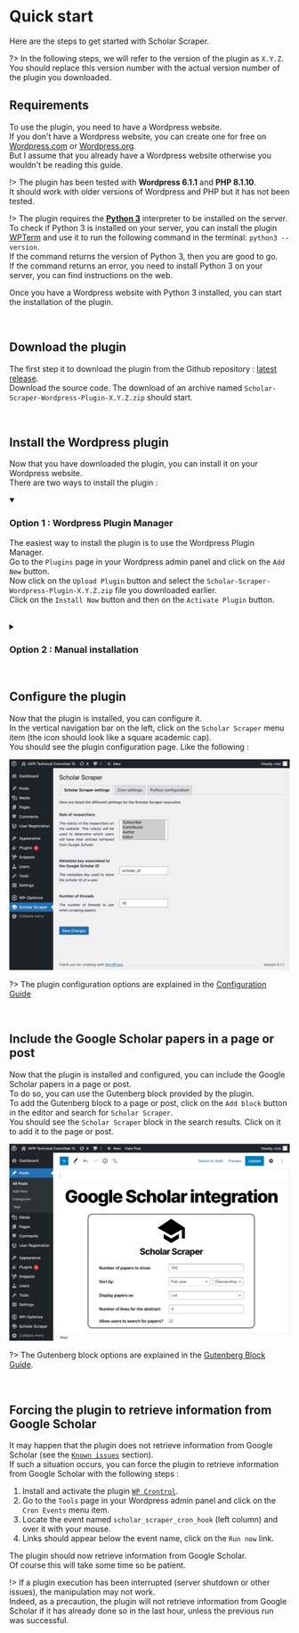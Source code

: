 # Quick start

Here are the steps to get started with Scholar Scraper.

?> In the following steps, we will refer to the version of the plugin as `X.Y.Z`. \
You should replace this version number with the actual version number of the plugin you downloaded.

## Requirements

To use the plugin, you need to have a Wordpress website. \
If you don't have a Wordpress website, you can create one for free on 
[Wordpress.com][wordpress-com] or [Wordpress.org][wordpress-org]. \
But I assume that you already have a Wordpress website otherwise you wouldn't be reading this guide.

!> The plugin has been tested with **Wordpress 6.1.1** and **PHP 8.1.10**. \
It should work with older versions of Wordpress and PHP but it has not been tested.

!> The plugin requires the [**Python 3**][python-3] interpreter to be installed on the server. \
To check if Python 3 is installed on your server, you can install the plugin [WPTerm][wpterm] 
and use it to run the following command in the terminal: `python3 --version`. \
If the command returns the version of Python 3, then you are good to go. \
If the command returns an error, you need to install Python 3 on your server, you can find 
instructions on the web.

Once you have a Wordpress website with Python 3 installed, you can start the installation of the plugin.

<br/>

## Download the plugin

The first step it to download the plugin from the Github
repository : [latest release][github-latest-release]. \
Download the source code. The download of an archive named 
`Scholar-Scraper-Wordpress-Plugin-X.Y.Z.zip` should start.

<br/>

## Install the Wordpress plugin

Now that you have downloaded the plugin, you can install it on your Wordpress website. \
There are two ways to install the plugin :

<details open>
<summary>

### Option 1 : Wordpress Plugin Manager

</summary>


The easiest way to install the plugin is to use the Wordpress Plugin Manager. \
Go to the `Plugins` page in your Wordpress admin panel and click on the `Add New` button. \
Now click on the `Upload Plugin` button and select the `Scholar-Scraper-Wordpress-Plugin-X.Y.Z.zip` 
file you downloaded earlier. \
Click on the `Install Now` button and then on the `Activate Plugin` button.

</details>

<br/>

<details>
<summary>

### Option 2 : Manual installation

</summary>

If you prefer to install the plugin manually, you can unzip the `Scholar-Scraper-Wordpress-Plugin-X.Y.Z.zip` file and
upload the `scholar-scraper` folder to the `wp-content/plugins` folder of your Wordpress installation. \
Then go to the `Plugins` page in your Wordpress admin panel and activate the plugin.
</details>

<br/>

## Configure the plugin

Now that the plugin is installed, you can configure it. \
In the vertical navigation bar on the left, click on the `Scholar Scraper` menu item (the icon should 
look like a square academic cap). \
You should see the plugin configuration page. Like the following :

![Plugin configuration page](../_assets/images/plugin-configuration-page.jpg ':size=100%')

?> The plugin configuration options are explained in the [Configuration Guide][configuration-guide]

<br/>

## Include the Google Scholar papers in a page or post

Now that the plugin is installed and configured, you can include the Google Scholar papers in a page or post. \
To do so, you can use the Gutenberg block provided by the plugin. \
To add the Gutenberg block to a page or post, click on the `Add block` button in the editor and search
for `Scholar Scraper`. \
You should see the `Scholar Scraper` block in the search results. Click on it to add it to the page or post.

![Gutenberg block](../_assets/images/gutenberg-block.jpg ':size=100%')

?> The Gutenberg block options are explained in the [Gutenberg Block Guide][gutenberg-block-guide].

<br/>

## Forcing the plugin to retrieve information from Google Scholar

It may happen that the plugin does not retrieve information from Google Scholar (see the [`Known issues`][known-issues] section). \
If such a situation occurs, you can force the plugin to retrieve information from Google Scholar with the following steps :
1. Install and activate the plugin [`WP Crontrol`][wp-crontrol].
2. Go to the `Tools` page in your Wordpress admin panel and click on the `Cron Events` menu item.
3. Locate the event named `scholar_scraper_cron_hook` (left column) and over it with your mouse.
4. Links should appear below the event name, click on the `Run now` link.

The plugin should now retrieve information from Google Scholar. \
Of course this will take some time so be patient.

!> If a plugin execution has been interrupted (server shutdown or other issues), the manipulation may not work. \
Indeed, as a precaution, the plugin will not retrieve information from Google Scholar if it has already done so in the last hour, unless the previous run was successful.


<!-- References -->
[wordpress-com]: https://wordpress.com/
[wordpress-org]: https://wordpress.org/
[python-3]: https://www.python.org/downloads/
[wpterm]: https://wordpress.org/plugins/wpterm/
[github-latest-release]: https://github.com/guillaume-elambert/Scholar-Scraper-Wordpress-Plugin/releases/latest
[configuration-guide]: /user-guide/configuration-guide
[gutenberg-block-guide]: /user-guide/gutenberg-block-guide
[known-issues]: /user-guide/known-issues
[wp-crontrol]: https://wordpress.org/plugins/wp-crontrol/